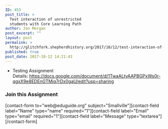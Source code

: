 ```yaml
---
ID: 453
post_title: >
  Test interaction of unrestricted
  students with Core Learning Path
author: Jon Morgan
post_excerpt: ""
layout: post
permalink: >
  http://glitchfork.shepherdhistory.org/2017/10/12/test-interaction-of-unrestricted-students-with-core-learning-path/
published: true
post_date: 2017-10-12 14:21:43
---
```

<ul>
 	<li>Testing Assignment Details: <a href="https://docs.google.com/document/d/1TwaALtyAAPBGPxWs0r-qgxX9e8EDEnGTMiq7rDx0gaU/edit?usp=sharing">https://docs.google.com/document/d/1TwaALtyAAPBGPxWs0r-qgxX9e8EDEnGTMiq7rDx0gaU/edit?usp=sharing</a></li>
</ul>
<h3>Join this Assignment</h3>
[contact-form to="web@eduguide.org" subject="Smallville"][contact-field label="Name" type="name" required="1"][contact-field label="Email" type="email" required="1"][contact-field label="Message" type="textarea"][/contact-form]